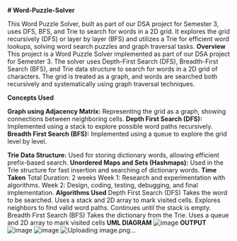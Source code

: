 **# Word-Puzzle-Solver**

 This Word Puzzle Solver, built as part of our DSA project for Semester 3, uses DFS, BFS, and Trie to search for words in a 2D grid. It explores the grid recursively (DFS) or layer by layer (BFS) and utilizes a Trie for efficient word lookups, solving word search puzzles and graph traversal tasks.
**Overview**
This project is a Word Puzzle Solver implemented as part of our DSA project for Semester 3. The solver uses Depth-First Search (DFS), Breadth-First Search (BFS), and Trie data structure to search for words in a 2D grid of characters. The grid is treated as a graph, and words are searched both recursively and systematically using graph traversal techniques.

**Concepts Used**
 
**Graph using Adjacency Matrix:** Representing the grid as a graph, showing connections between neighboring cells.
**Depth First Search (DFS):** Implemented using a stack to explore possible word paths recursively.
**Breadth First Search (BFS):** Implemented using a queue to explore the grid level by level.
 
**Trie Data Structure:** Used for storing dictionary words, allowing efficient prefix-based search.
**Unordered Maps and Sets (Hashmaps):** Used in the Trie structure for fast insertion and searching of dictionary words.
****Time Taken****
Total Duration: 2 weeks
Week 1: Research and experimentation with algorithms.
Week 2: Design, coding, testing, debugging, and final implementation.
**Algorithms Used**
Depth First Search (DFS)
Takes the word to be searched.
Uses a stack and 2D array to mark visited cells.
Explores neighbors to find valid word paths.
Continues until the stack is empty.
Breadth First Search (BFS)
Takes the dictionary from the Trie.
Uses a queue and 2D array to mark visited cells
**UML DIAGRAM**
![image](https://github.com/user-attachments/assets/7fde67e6-efd4-477d-9c49-5f11edef75d6)
**OUTPUT**
 ![image](https://github.com/user-attachments/assets/cad1166d-dcff-4b1a-a401-1e0f1b8e48dc)
![image](https://github.com/user-attachments/assets/6228ccf6-01c5-4ea0-8a5c-5b01d7ff7f61)
![Uploading image.png…]()

  
